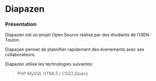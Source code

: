 Diapazen
========

### Présentation

Diapazen est un projet Open Source réalisé par des étudiants de l'ISEN-Toulon.

Diapazen permet de plannifier rapidement des évenements avec ses collaborateurs.

Diapazen utilise les technologies suivantes:
> PHP
  MySQL
  HTML5 / CSS3
  jQuery